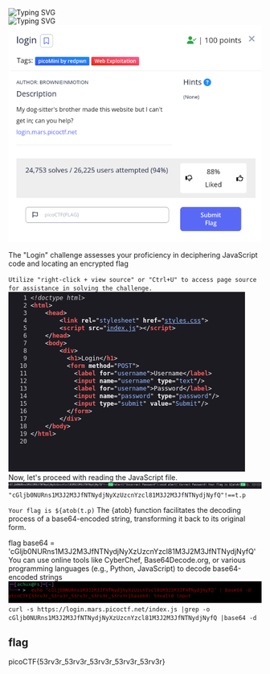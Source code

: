 ![Typing SVG](https://readme-typing-svg.herokuapp.com?font=Fira+Code&pause=1000&width=435&size=35&lines=login)
<br>
![Typing SVG](https://readme-typing-svg.herokuapp.com?font=Fira+Code&weight=500&pause=1000&color=F70000&width=435&lines=Web+Exploitation)
![Challenge Description](login.png)

The "Login" challenge assesses your proficiency in deciphering JavaScript code and locating an encrypted flag

 `Utilize "right-click + view source" or "Ctrl+U" to access page source for assistance in solving the challenge.`
![file command](source.png)
</br>
Now, let's proceed with reading the JavaScript file.
</br>
![file command](jsfile.png)
</br>
`"cGljb0NURns1M3J2M3JfNTNydjNyXzUzcnYzcl81M3J2M3JfNTNydjNyfQ"!==t.p`

`Your flag is ${atob(t.p)`
The {atob} function facilitates the decoding process of a base64-encoded string, transforming it back to its original form.

flag base64 = 'cGljb0NURns1M3J2M3JfNTNydjNyXzUzcnYzcl81M3J2M3JfNTNydjNyfQ'
</br>
You can use online tools like CyberChef, Base64Decode.org, or various programming languages (e.g., Python, JavaScript) to decode base64-encoded strings
![file command](decode.png)
</br>
`curl -s https://login.mars.picoctf.net/index.js |grep -o cGljb0NURns1M3J2M3JfNTNydjNyXzUzcnYzcl81M3J2M3JfNTNydjNyfQ |base64 -d`
## flag
picoCTF{53rv3r_53rv3r_53rv3r_53rv3r_53rv3r}
